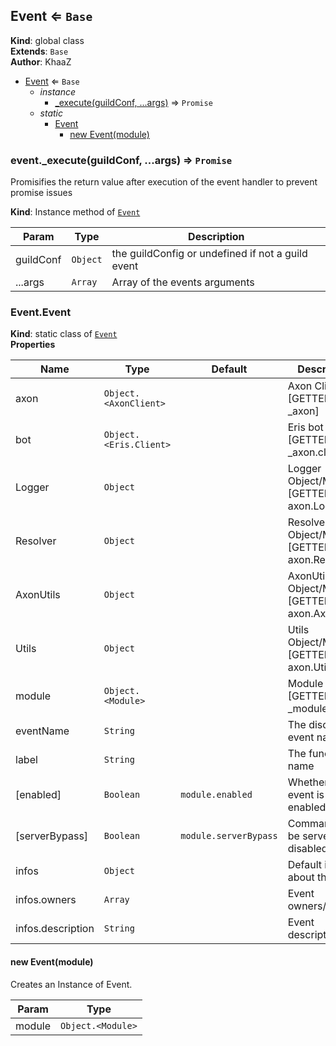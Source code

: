 <a name="Event"></a>

## Event ⇐ <code>Base</code>
**Kind**: global class  
**Extends**: <code>Base</code>  
**Author**: KhaaZ  

* [Event](#Event) ⇐ <code>Base</code>
    * _instance_
        * [_execute(guildConf, ...args)](#Event+_execute) ⇒ <code>Promise</code>
    * _static_
        * [Event](#Event.Event)
            * [new Event(module)](#new_Event.Event_new)

<a name="Event+_execute"></a>

### event.\_execute(guildConf, ...args) ⇒ <code>Promise</code>
Promisifies the return value after execution of the event handler to prevent promise issues

**Kind**: Instance method of [<code>Event</code>](#Event)  

| Param | Type | Description |
| --- | --- | --- |
| guildConf | <code>Object</code> | the guildConfig or undefined if not a guild event |
| ...args | <code>Array</code> | Array of the events arguments |

<a name="Event.Event"></a>

### Event.Event
**Kind**: static class of [<code>Event</code>](#Event)  
**Properties**

| Name | Type | Default | Description |
| --- | --- | --- | --- |
| axon | <code>Object.&lt;AxonClient&gt;</code> |  | Axon Client [GETTER: _axon] |
| bot | <code>Object.&lt;Eris.Client&gt;</code> |  | Eris bot Client [GETTER: _axon.client] |
| Logger | <code>Object</code> |  | Logger Object/Methods [GETTER: axon.Logger] |
| Resolver | <code>Object</code> |  | Resolver Object/Methods [GETTER: axon.Resolver] |
| AxonUtils | <code>Object</code> |  | AxonUtils Object/Methods [GETTER: axon.AxonUtils] |
| Utils | <code>Object</code> |  | Utils Object/Methods [GETTER: axon.Utils] |
| module | <code>Object.&lt;Module&gt;</code> |  | Module object [GETTER: _module] |
| eventName | <code>String</code> |  | The discord event name |
| label | <code>String</code> |  | The function name |
| [enabled] | <code>Boolean</code> | <code>module.enabled</code> | Whether the event is enabled or not |
| [serverBypass] | <code>Boolean</code> | <code>module.serverBypass</code> | Command can't be server disabled |
| infos | <code>Object</code> |  | Default infos about the event |
| infos.owners | <code>Array</code> |  | Event owners/authors |
| infos.description | <code>String</code> |  | Event description |

<a name="new_Event.Event_new"></a>

#### new Event(module)
Creates an Instance of Event.


| Param | Type |
| --- | --- |
| module | <code>Object.&lt;Module&gt;</code> | 

